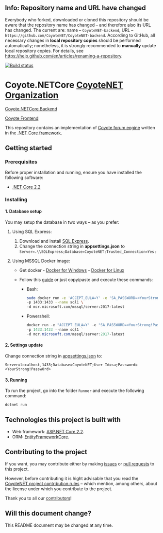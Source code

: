 ## Info: Repository name and URL have changed

Everybody who forked, downloaded or cloned this repository should be aware that the repository name has changed – and therefore also its URL has changed. The current are: name – `CoyoteNET-backend`, URL – `https://github.com/CoyoteNET/CoyoteNET-backend`. According to GitHub, all necessary changes in **local repository copies** should be performed automatically; nonetheless, it is strongly recommended to **manually** update local repository copies. For details, see https://help.github.com/en/articles/renaming-a-repository.

[![Build status](https://ci.appveyor.com/api/projects/status/arojw899fesp1qt1?svg=true)](https://ci.appveyor.com/project/dotNETSanta/coyote-netcore)

# Coyote.NETCore [CoyoteNET Organization](https://github.com/CoyoteNET)

[Coyote.NETCore Backend](https://github.com/dotNETSanta/Coyote.NETCore)

[Coyote Frontend](https://github.com/dotNETSanta/CoyoteFrontend)

This repository contains an implementation of [Coyote forum engine](https://github.com/adam-boduch/coyote) written in the [.NET Core framework](https://en.wikipedia.org/wiki/.NET_Core).

## Getting started

### Prerequisites

Before proper installation and running, ensure you have installed the following software:
* [.NET Core 2.2](https://dotnet.microsoft.com/download/dotnet-core/2.2)

### Installing

#### 1. Database setup

You may setup the database in two ways – as you prefer:

1. Using SQL Express:
	
	1. Download and install [SQL Express](https://www.microsoft.com/pl-pl/sql-server/sql-server-editions-express).
	2. Change the connection string in **appsettings.json** to `Server=.\\SQLExpress;Database=CoyoteNET;Trusted_Connection=Yes;`

2. Using MSSQL Docker image:

	* Get docker
        	- [Docker for Windows](https://docs.docker.com/docker-for-windows/install/)
        	- [Docker for Linux](https://docs.docker.com/install/linux/docker-ce/centos/)
	* Follow this [guide](https://docs.microsoft.com/en-us/sql/linux/quickstart-install-connect-docker?view=sql-server-2017) or just copy/paste and execute these commands:
	
		- Bash:

			```bash
			sudo docker run -e 'ACCEPT_EULA=Y' -e 'SA_PASSWORD=<YourStrong!Passw0rd>' \
			-p 1433:1433 --name sql1 \
			-d mcr.microsoft.com/mssql/server:2017-latest
			```

		- Powershell:

			```powershell
			docker run -e "ACCEPT_EULA=Y" -e "SA_PASSWORD=<YourStrong!Passw0rd>" `
			-p 1433:1433 --name sql1 `
			-d mcr.microsoft.com/mssql/server:2017-latest
			```

#### 2. Settings update

Change connection string in [appsettings.json](https://github.com/dotNETSanta/Coyote.NETCore/blob/master/Runner/appsettings.json) to:

```string
Server=localhost,1433;Database=CoyoteNET;User Id=sa;Password=<YourStrong!Passw0rd>
```

#### 3. Running

To run the project, go into the folder `Runner` and execute the following command:

```bash
dotnet run
```

## Technologies this project is built with

* Web framework: [ASP.NET Core 2.2](https://docs.microsoft.com/pl-pl/aspnet/core/?view=aspnetcore-2.2).
* ORM: [EntityFrameworkCore](https://github.com/aspnet/EntityFrameworkCore).

## Contributing to the project

If you want, you may contribute either by making [issues](https://github.com/CoyoteNET/CoyoteNET-backend/issues) or [pull requests](https://github.com/CoyoteNET/CoyoteNET-backend/pulls) to this project.

However, before contributing it is hight advisable that you read the [CoyoteNET project contribution rules](https://github.com/CoyoteNET/CoyoteNET-backend/wiki/CoyoteNET-project-contribution-rules) – which mention, among others, about the license under which you contribute to the project.

Thank you to all our [contributors](https://github.com/CoyoteNET/CoyoteNET-backend/graphs/contributors)!

## Will this document change?

This README document may be changed at any time.

